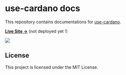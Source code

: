 # use-cardano docs

This repository contains documentations for [use-cardano](https://github.com/GGAlanSmtihee/use-cardano).

[**Live Site →**](https://github.com/GGAlanSmtihee/use-cardano-docs) (not deployed yet !)

[![](https://vercel.com/button)](https://vercel.com/new/clone?s=https%3A%2F%2Fgithub.com%2Fshuding%2Fnextra-docs-template&showOptionalTeamCreation=false)

## License

This project is licensed under the MIT License.
